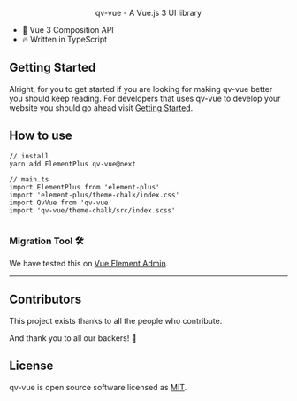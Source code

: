 <p align="center">qv-vue - A Vue.js 3 UI library</p>

- 💪 Vue 3 Composition API
- 🔥 Written in TypeScript

## Getting Started

Alright, for you to get started if you are looking for making qv-vue better you should keep reading.
For developers that uses qv-vue to develop your website you should go ahead visit [Getting Started](https://qv-vue.org/).

## How to use

```
// install
yarn add ElementPlus qv-vue@next

// main.ts
import ElementPlus from 'element-plus'
import 'element-plus/theme-chalk/index.css'
import QvVue from 'qv-vue'
import 'qv-vue/theme-chalk/src/index.scss'


```

### Migration Tool :hammer_and_wrench:

We have tested this on [Vue Element Admin](https://github.com/virtual1680/q-admin).

---

## Contributors

This project exists thanks to all the people who contribute.

And thank you to all our backers! 🙏

## License

qv-vue is open source software licensed as
[MIT](https://github.com/virtual1680/qv-vue/blob/master/LICENSE).
